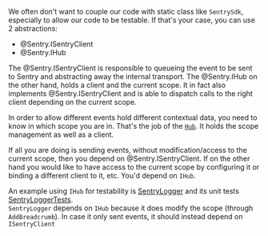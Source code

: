 We often don't want to couple our code with static class like `SentrySdk`, especially to allow our code to be testable.
If that's your case, you can use 2 abstractions:

* @Sentry.ISentryClient
* @Sentry.IHub

The @Sentry.ISentryClient is responsible to queueing the event to be sent to Sentry and abstracting away the internal transport.
The @Sentry.IHub on the other hand, holds a client and the current scope. It in fact also implements @Sentry.ISentryClient and is able to dispatch calls to the right client depending on the current scope.

In order to allow different events hold different contextual data, you need to know in which scope you are in.
That's the job of the [`Hub`](https://github.com/getsentry/sentry-dotnet/blob/master/src/Sentry/Internal/Hub.cs). It holds the scope management as well as a client. 

If all you are doing is sending events, without modification/access to the current scope, then you depend on @Sentry.ISentryClient. If on the other hand you would like to have access to the current scope by configuring it or binding a different client to it, etc. You'd depend on `IHub`.


An example using `IHub` for testability is [SentryLogger](https://github.com/getsentry/sentry-dotnet/blob/master/src/Sentry.Extensions.Logging/SentryLogger.cs) and its unit tests [SentryLoggerTests](https://github.com/getsentry/sentry-dotnet/blob/master/test/Sentry.Extensions.Logging.Tests/SentryLoggerTests.cs).  
`SentryLogger` depends on `IHub` because it does modify the scope (through `AddBreadcrumb`). In case it only sent events, it should instead depend on `ISentryClient`
